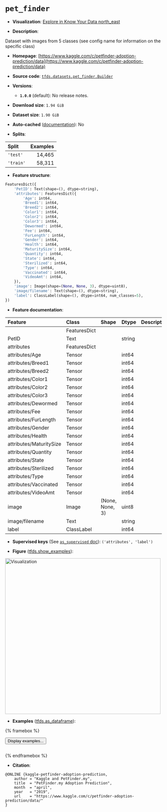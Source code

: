 <div itemscope itemtype="http://schema.org/Dataset">
  <div itemscope itemprop="includedInDataCatalog" itemtype="http://schema.org/DataCatalog">
    <meta itemprop="name" content="TensorFlow Datasets" />
  </div>
  <meta itemprop="name" content="pet_finder" />
  <meta itemprop="description" content="Dataset with images from 5 classes (see config name for information on the&#10;specific class)&#10;&#10;To use this dataset:&#10;&#10;```python&#10;import tensorflow_datasets as tfds&#10;&#10;ds = tfds.load(&#x27;pet_finder&#x27;, split=&#x27;train&#x27;)&#10;for ex in ds.take(4):&#10;  print(ex)&#10;```&#10;&#10;See [the guide](https://www.tensorflow.org/datasets/overview) for more&#10;informations on [tensorflow_datasets](https://www.tensorflow.org/datasets).&#10;&#10;&lt;img src=&quot;https://storage.googleapis.com/tfds-data/visualization/fig/pet_finder-1.0.0.png&quot; alt=&quot;Visualization&quot; width=&quot;500px&quot;&gt;&#10;&#10;" />
  <meta itemprop="url" content="https://www.tensorflow.org/datasets/catalog/pet_finder" />
  <meta itemprop="sameAs" content="https://www.kaggle.com/c/petfinder-adoption-prediction/data" />
  <meta itemprop="citation" content="@ONLINE {kaggle-petfinder-adoption-prediction,&#10;    author = &quot;Kaggle and PetFinder.my&quot;,&#10;    title  = &quot;PetFinder.my Adoption Prediction&quot;,&#10;    month  = &quot;april&quot;,&#10;    year   = &quot;2019&quot;,&#10;    url    = &quot;https://www.kaggle.com/c/petfinder-adoption-prediction/data/&quot;&#10;}" />
</div>

# `pet_finder`


*   **Visualization**:
    <a class="button button-with-icon" href="https://knowyourdata-tfds.withgoogle.com/#tab=STATS&dataset=pet_finder">
    Explore in Know Your Data
    <span class="material-icons icon-after" aria-hidden="true"> north_east
    </span> </a>

*   **Description**:

Dataset with images from 5 classes (see config name for information on the
specific class)

*   **Homepage**:
    [https://www.kaggle.com/c/petfinder-adoption-prediction/data](https://www.kaggle.com/c/petfinder-adoption-prediction/data)

*   **Source code**:
    [`tfds.datasets.pet_finder.Builder`](https://github.com/tensorflow/datasets/tree/master/tensorflow_datasets/datasets/pet_finder/pet_finder_dataset_builder.py)

*   **Versions**:

    *   **`1.0.0`** (default): No release notes.

*   **Download size**: `1.94 GiB`

*   **Dataset size**: `1.90 GiB`

*   **Auto-cached**
    ([documentation](https://www.tensorflow.org/datasets/performances#auto-caching)):
    No

*   **Splits**:

Split     | Examples
:-------- | -------:
`'test'`  | 14,465
`'train'` | 58,311

*   **Feature structure**:

```python
FeaturesDict({
    'PetID': Text(shape=(), dtype=string),
    'attributes': FeaturesDict({
        'Age': int64,
        'Breed1': int64,
        'Breed2': int64,
        'Color1': int64,
        'Color2': int64,
        'Color3': int64,
        'Dewormed': int64,
        'Fee': int64,
        'FurLength': int64,
        'Gender': int64,
        'Health': int64,
        'MaturitySize': int64,
        'Quantity': int64,
        'State': int64,
        'Sterilized': int64,
        'Type': int64,
        'Vaccinated': int64,
        'VideoAmt': int64,
    }),
    'image': Image(shape=(None, None, 3), dtype=uint8),
    'image/filename': Text(shape=(), dtype=string),
    'label': ClassLabel(shape=(), dtype=int64, num_classes=5),
})
```

*   **Feature documentation**:

Feature                 | Class        | Shape           | Dtype  | Description
:---------------------- | :----------- | :-------------- | :----- | :----------
                        | FeaturesDict |                 |        |
PetID                   | Text         |                 | string |
attributes              | FeaturesDict |                 |        |
attributes/Age          | Tensor       |                 | int64  |
attributes/Breed1       | Tensor       |                 | int64  |
attributes/Breed2       | Tensor       |                 | int64  |
attributes/Color1       | Tensor       |                 | int64  |
attributes/Color2       | Tensor       |                 | int64  |
attributes/Color3       | Tensor       |                 | int64  |
attributes/Dewormed     | Tensor       |                 | int64  |
attributes/Fee          | Tensor       |                 | int64  |
attributes/FurLength    | Tensor       |                 | int64  |
attributes/Gender       | Tensor       |                 | int64  |
attributes/Health       | Tensor       |                 | int64  |
attributes/MaturitySize | Tensor       |                 | int64  |
attributes/Quantity     | Tensor       |                 | int64  |
attributes/State        | Tensor       |                 | int64  |
attributes/Sterilized   | Tensor       |                 | int64  |
attributes/Type         | Tensor       |                 | int64  |
attributes/Vaccinated   | Tensor       |                 | int64  |
attributes/VideoAmt     | Tensor       |                 | int64  |
image                   | Image        | (None, None, 3) | uint8  |
image/filename          | Text         |                 | string |
label                   | ClassLabel   |                 | int64  |

*   **Supervised keys** (See
    [`as_supervised` doc](https://www.tensorflow.org/datasets/api_docs/python/tfds/load#args)):
    `('attributes', 'label')`

*   **Figure**
    ([tfds.show_examples](https://www.tensorflow.org/datasets/api_docs/python/tfds/visualization/show_examples)):

<img src="https://storage.googleapis.com/tfds-data/visualization/fig/pet_finder-1.0.0.png" alt="Visualization" width="500px">

*   **Examples**
    ([tfds.as_dataframe](https://www.tensorflow.org/datasets/api_docs/python/tfds/as_dataframe)):

<!-- mdformat off(HTML should not be auto-formatted) -->

{% framebox %}

<button id="displaydataframe">Display examples...</button>
<div id="dataframecontent" style="overflow-x:auto"></div>
<script>
const url = "https://storage.googleapis.com/tfds-data/visualization/dataframe/pet_finder-1.0.0.html";
const dataButton = document.getElementById('displaydataframe');
dataButton.addEventListener('click', async () => {
  // Disable the button after clicking (dataframe loaded only once).
  dataButton.disabled = true;

  const contentPane = document.getElementById('dataframecontent');
  try {
    const response = await fetch(url);
    // Error response codes don't throw an error, so force an error to show
    // the error message.
    if (!response.ok) throw Error(response.statusText);

    const data = await response.text();
    contentPane.innerHTML = data;
  } catch (e) {
    contentPane.innerHTML =
        'Error loading examples. If the error persist, please open '
        + 'a new issue.';
  }
});
</script>

{% endframebox %}

<!-- mdformat on -->

*   **Citation**:

```
@ONLINE {kaggle-petfinder-adoption-prediction,
    author = "Kaggle and PetFinder.my",
    title  = "PetFinder.my Adoption Prediction",
    month  = "april",
    year   = "2019",
    url    = "https://www.kaggle.com/c/petfinder-adoption-prediction/data/"
}
```

